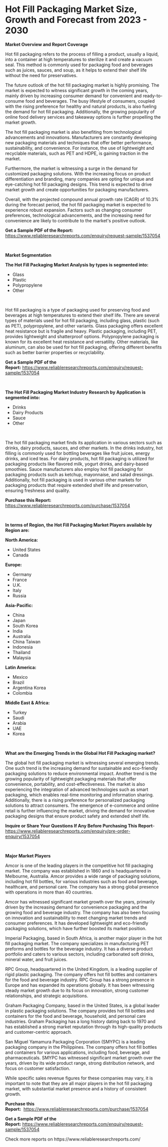 <p><h1>Hot Fill Packaging Market Size, Growth and Forecast from 2023 - 2030</h1></p><p><strong>Market Overview and Report Coverage</strong></p>
<p><p>Hot fill packaging refers to the process of filling a product, usually a liquid, into a container at high temperatures to sterilize it and create a vacuum seal. This method is commonly used for packaging food and beverages such as juices, sauces, and soup, as it helps to extend their shelf life without the need for preservatives.</p><p>The future outlook of the hot fill packaging market is highly promising. The market is expected to witness significant growth in the coming years, mainly driven by increasing consumer demand for convenient and ready-to-consume food and beverages. The busy lifestyle of consumers, coupled with the rising preference for healthy and natural products, is also fueling the demand for hot fill packaging. Additionally, the growing popularity of online food delivery services and takeaway options is further propelling the market growth.</p><p>The hot fill packaging market is also benefiting from technological advancements and innovations. Manufacturers are constantly developing new packaging materials and techniques that offer better performance, sustainability, and convenience. For instance, the use of lightweight and recyclable materials, such as PET and HDPE, is gaining traction in the market.</p><p>Furthermore, the market is witnessing a surge in the demand for customized packaging solutions. With the increasing focus on product differentiation and branding, many companies are opting for unique and eye-catching hot fill packaging designs. This trend is expected to drive market growth and create opportunities for packaging manufacturers.</p><p>Overall, with the projected compound annual growth rate (CAGR) of 10.3% during the forecast period, the hot fill packaging market is expected to experience robust expansion. Factors such as changing consumer preferences, technological advancements, and the increasing need for convenience are likely to contribute to the market's positive outlook.</p></p>
<p><strong>Get a Sample PDF of the Report:</strong> <a href="https://www.reliableresearchreports.com/enquiry/request-sample/1537054">https://www.reliableresearchreports.com/enquiry/request-sample/1537054</a></p>
<p>&nbsp;</p>
<p><strong>Market Segmentation</strong></p>
<p><strong>The Hot Fill Packaging Market Analysis by types is segmented into:</strong></p>
<p><ul><li>Glass</li><li>Plastic</li><li>Polypropylene</li><li>Other</li></ul></p>
<p>&nbsp;</p>
<p><p>Hot fill packaging is a type of packaging used for preserving food and beverages at high temperatures to extend their shelf life. There are several types of materials used for hot fill packaging, including glass, plastic (such as PET), polypropylene, and other variants. Glass packaging offers excellent heat resistance but is fragile and heavy. Plastic packaging, including PET, provides lightweight and shatterproof options. Polypropylene packaging is known for its excellent heat resistance and versatility. Other materials, like aluminum, can also be used for hot fill packaging, offering different benefits such as better barrier properties or recyclability.</p></p>
<p><strong>Get a Sample PDF of the Report:</strong>&nbsp;<a href="https://www.reliableresearchreports.com/enquiry/request-sample/1537054">https://www.reliableresearchreports.com/enquiry/request-sample/1537054</a></p>
<p>&nbsp;</p>
<p><strong>The Hot Fill Packaging Market Industry Research by Application is segmented into:</strong></p>
<p><ul><li>Drinks</li><li>Dairy Products</li><li>Sauce</li><li>Other</li></ul></p>
<p>&nbsp;</p>
<p><p>The hot fill packaging market finds its application in various sectors such as drinks, dairy products, sauces, and other markets. In the drinks industry, hot filling is commonly used for bottling beverages like fruit juices, energy drinks, and iced teas. For dairy products, hot fill packaging is utilized for packaging products like flavored milk, yogurt drinks, and dairy-based smoothies. Sauce manufacturers also employ hot fill packaging for packaging products such as ketchup, mayonnaise, and salad dressings. Additionally, hot fill packaging is used in various other markets for packaging products that require extended shelf life and preservation, ensuring freshness and quality.</p></p>
<p><strong>Purchase this Report:</strong>&nbsp; <a href="https://www.reliableresearchreports.com/purchase/1537054">https://www.reliableresearchreports.com/purchase/1537054</a></p>
<p>&nbsp;</p>
<p><strong>In terms of Region, the Hot Fill Packaging Market Players available by Region are:</strong></p>
<p>
    <p> <strong> North America: </strong>
        <ul>
            <li>United States</li>
            <li>Canada</li>
        </ul>
        </p> 
    <p> <strong> Europe: </strong>
        <ul>
            <li>Germany</li>
            <li>France</li>
            <li>U.K.</li>
            <li>Italy</li>
            <li>Russia</li>
        </ul>
        </p> 
    <p> <strong> Asia-Pacific: </strong>
        <ul>
            <li>China</li>
            <li>Japan</li>
            <li>South Korea</li>
            <li>India</li>
            <li>Australia</li>
            <li>China Taiwan</li>
            <li>Indonesia</li>
            <li>Thailand</li>
            <li>Malaysia</li>
        </ul>
        </p> 
    <p> <strong> Latin America: </strong>
        <ul>
            <li>Mexico</li>
            <li>Brazil</li>
            <li>Argentina Korea</li>
            <li>Colombia</li>
        </ul>
        </p> 
    <p> <strong> Middle East & Africa: </strong>
        <ul>
            <li>Turkey</li>
            <li>Saudi</li>
            <li>Arabia</li>
            <li>UAE</li>
            <li>Korea</li>
        </ul>
    </p>
    </p>
<p>&nbsp;</p>
<p><strong>What are the Emerging Trends in the Global Hot Fill Packaging market?</strong></p>
<p><p>The global hot fill packaging market is witnessing several emerging trends. One such trend is the increasing demand for sustainable and eco-friendly packaging solutions to reduce environmental impact. Another trend is the growing popularity of lightweight packaging materials that offer convenience, portability, and cost-effectiveness. The market is also experiencing the integration of advanced technologies such as smart packaging, which enables real-time monitoring and information sharing. Additionally, there is a rising preference for personalized packaging solutions to attract consumers. The emergence of e-commerce and online retail is further influencing the market, driving the demand for innovative packaging designs that ensure product safety and extended shelf life.</p></p>
<p><strong>Inquire or Share Your Questions If Any Before Purchasing This Report</strong>- <a href="https://www.reliableresearchreports.com/enquiry/pre-order-enquiry/1537054">https://www.reliableresearchreports.com/enquiry/pre-order-enquiry/1537054</a></p>
<p>&nbsp;</p>
<p><strong>Major Market Players</strong></p>
<p><p>Amcor is one of the leading players in the competitive hot fill packaging market. The company was established in 1860 and is headquartered in Melbourne, Australia. Amcor provides a wide range of packaging solutions, including hot fill bottles, for various industries such as food and beverage, healthcare, and personal care. The company has a strong global presence with operations in more than 40 countries.</p><p>Amcor has witnessed significant market growth over the years, primarily driven by the increasing demand for convenience packaging and the growing food and beverage industry. The company has also been focusing on innovation and sustainability to meet changing market trends and consumer preferences. It has developed lightweight and eco-friendly packaging solutions, which have further boosted its market position.</p><p>Imperial Packaging, based in South Africa, is another major player in the hot fill packaging market. The company specializes in manufacturing PET preforms and bottles for the beverage industry. It has a diverse product portfolio and caters to various sectors, including carbonated soft drinks, mineral water, and fruit juices.</p><p>RPC Group, headquartered in the United Kingdom, is a leading supplier of rigid plastic packaging. The company offers hot fill bottles and containers for the food and beverage industry. RPC Group has a strong presence in Europe and has expanded its operations globally. It has been witnessing steady market growth due to its focus on innovation, strong customer relationships, and strategic acquisitions.</p><p>Graham Packaging Company, based in the United States, is a global leader in plastic packaging solutions. The company provides hot fill bottles and containers for the food and beverage, household, and personal care industries. Graham Packaging has a long history dating back to 1970 and has established a strong market reputation through its high-quality products and customer-centric approach.</p><p>San Miguel Yamamura Packaging Corporation (SMYPC) is a leading packaging company in the Philippines. The company offers hot fill bottles and containers for various applications, including food, beverage, and pharmaceuticals. SMYPC has witnessed significant market growth over the years, driven by its wide product range, strong distribution network, and focus on customer satisfaction.</p><p>While specific sales revenue figures for these companies may vary, it is important to note that they are all major players in the hot fill packaging market, with substantial market presence and a history of consistent growth.</p></p>
<p><strong>Purchase this Report:</strong>&nbsp;&nbsp;<a href="https://www.reliableresearchreports.com/purchase/1537054">https://www.reliableresearchreports.com/purchase/1537054</a></p>
<p></p>
<p><strong>Get a Sample PDF of the Report:</strong>&nbsp;<a href="https://www.reliableresearchreports.com/enquiry/request-sample/1537054">https://www.reliableresearchreports.com/enquiry/request-sample/1537054</a></p>
<p>Check more reports on https://www.reliableresearchreports.com/</p>